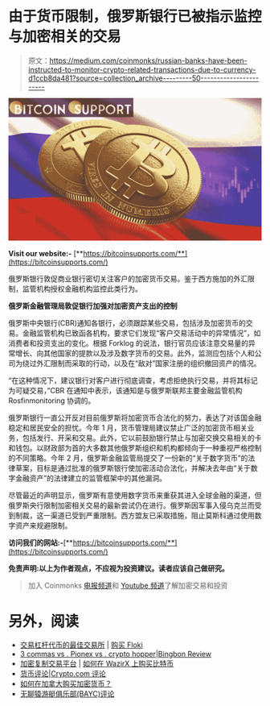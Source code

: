 # 由于货币限制，俄罗斯银行已被指示监控与加密相关的交易

> 原文：<https://medium.com/coinmonks/russian-banks-have-been-instructed-to-monitor-crypto-related-transactions-due-to-currency-d1ccb8da481?source=collection_archive---------50----------------------->

![](img/d8061004d32313afa4397492da729b9a.png)

**Visit our website:-** [**https://bitcoinsupports.com/**](https://bitcoinsupports.com/)

俄罗斯银行敦促商业银行密切关注客户的加密货币交易。鉴于西方施加的外汇限制，监管机构授权金融机构监控此类行为。

**俄罗斯金融管理局敦促银行加强对加密资产支出的控制**

俄罗斯中央银行(CBR)通知各银行，必须跟踪某些交易，包括涉及加密货币的交易。金融监管机构已致函各机构，要求它们发现“客户交易活动中的异常情况”，如消费者和投资支出的变化。根据 Forklog 的说法，银行官员应该注意交易量的异常增长、向其他国家的提款以及涉及数字货币的交易。此外，监测应包括个人和公司为绕过外汇限制而采取的行动，以及在“敌对”国家注册的组织撤回资产的情况。

“在这种情况下，建议银行对客户进行彻底调查，考虑拒绝执行交易，并将其标记为可疑交易，”CBR 在通知中表示，该通知是与俄罗斯联邦主要金融监管机构 Rosfinmonitoring 协调的。

俄罗斯银行一直公开反对目前俄罗斯将加密货币合法化的努力，表达了对该国金融稳定和居民安全的担忧。今年 1 月，货币管理局建议禁止广泛的加密货币相关业务，包括发行、开采和交易。此外，它以前鼓励银行禁止与加密交换交易相关的卡和钱包。以财政部为首的大多数其他俄罗斯组织和机构都倾向于一种重视严格控制的不同策略。今年 2 月，俄罗斯金融监管局提交了一份新的“关于数字货币”的法律草案，目标是通过批准的俄罗斯银行使加密活动合法化，并解决去年由“关于数字金融资产”的法律建立的监管框架中的其他漏洞。

尽管最近的声明显示，俄罗斯有意使用数字货币来重获其进入全球金融的渠道，但俄罗斯央行限制加密相关交易的最新尝试仍在进行。俄罗斯因军事入侵乌克兰而受到制裁，这一渠道已受到严重限制。西方盟友已采取措施，阻止莫斯科通过使用数字资产来规避限制。

**访问我们的网站:-**[**https://bitcoinsupports.com/**](https://bitcoinsupports.com/)

**免责声明:以上为作者观点，不应视为投资建议。读者应该自己做研究。**

> 加入 Coinmonks [电报频道](https://t.me/coincodecap)和 [Youtube 频道](https://www.youtube.com/c/coinmonks/videos)了解加密交易和投资

# 另外，阅读

*   [交易杠杆代币的最佳交易所](https://coincodecap.com/leveraged-token-exchanges) | [购买 Floki](https://coincodecap.com/buy-floki-inu-token)
*   [3 commas vs . Pionex vs . crypto hopper](https://coincodecap.com/3commas-vs-pionex-vs-cryptohopper)|[Bingbon Review](https://coincodecap.com/bingbon-review)
*   [加密复制交易平台](/coinmonks/top-10-crypto-copy-trading-platforms-for-beginners-d0c37c7d698c) | [如何在 WazirX 上购买比特币](/coinmonks/buy-bitcoin-on-wazirx-2d12b7989af1)
*   [货币评论](https://coincodecap.com/coinloan-review)|[Crypto.com 评论](/coinmonks/crypto-com-review-f143dca1f74c)
*   [如何在加拿大购买加密货币？](https://coincodecap.com/how-to-buy-cryptocurrency-in-canada)
*   [无聊猿游艇俱乐部(BAYC)评论](https://coincodecap.com/bored-ape-yacht-club-bayc-review)